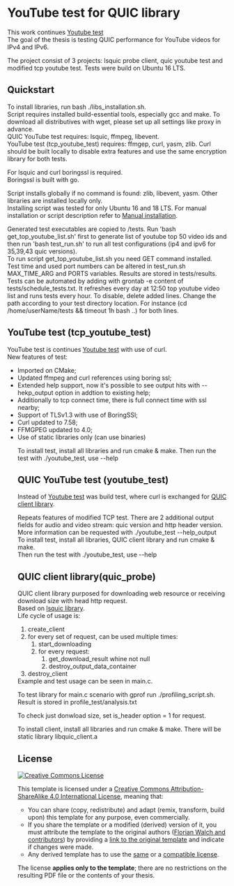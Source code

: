 # YouTube test for QUIC library

This work continues [Youtube test][YouTube-test] <br>
The goal of the thesis is testing QUIC performance for YouTube videos for IPv4 and IPv6.<br>

The project consist of 3 projects: lsquic probe client, quic youtube test and modified tcp youtube test.
Tests were build on Ubuntu 16 LTS.

## Quickstart

To install libraries, run bash ./libs_installation.sh.<br>
Script requires installed build-essential tools, especially gcc and make. To download all distributives with wget, please set up all settings like proxy in advance. <br>
QUIC YouTube test requires: lsquic, ffmpeg, libevent.<br>
YouTube test (tcp_youtube_test) requires: ffmgep, curl, yasm, zlib. Curl should be built locally to disable extra features and use the same encryption library for both tests.<br>

For lsquic and curl boringssl is required.<br>
Boringssl is built with go.<br>

Script installs globally if no command is found: zlib, libevent, yasm. Other libraries are installed locally only.<br>
Installing script was tested for only Ubuntu 16 and 18 LTS. For manual installation or script description refer to [Manual installation][Manual installation].

Generated test executables are copied to /tests. Run 'bash get_top_youtube_list.sh' first to generate list of youtube top 50 video ids and then run 'bash test_run.sh' to run all test configurations (ip4 and ipv6 for 35,39,43 quic versions).<br> To run script get_top_youtube_list.sh you need GET command installed.<br>
Test time and used port numbers can be altered in test_run.sh MAX_TIME_ARG and PORTS variables. Results are stored in tests/results.<br>
Tests can be automated by adding with grontab -e content of tests/schedule_tests.txt. It refreshes every day at 12:50 top youtube video list and runs tests every hour. To disable, delete added lines. Change the path according to your test directory location. For instance (cd /home/userName/tests && timeout 1h bash ..) for both lines.

## YouTube test (tcp_youtube_test)

YouTube test is continues [Youtube test][YouTube-test] with use of curl.<br>
New features of test:<br>
<ul>
 <li>Imported on CMake;</li>
 <li>Updated ffmpeg and curl references using boring ssl;</li>
 <li>Extended help support, now it's possible to see output hits with --hekp_output option in addtion to existing help;</li>
 <li>Additionally to tcp connect time, there is full connect time with ssl nearby;</li>
 <li>Support of TLSv1.3 with use of BoringSSl;</li>
 <li>Curl updated to 7.58;</li>
 <li>FFMGPEG updated to 4.0;</li>
 <li>Use of static libraries only (can use binaries)</li>
</ol>

To install test, install all libraries and run cmake & make.
Then run the test with ./youtube_test, use --help

## QUIC YouTube test (youtube_test)

Instead of [Youtube test][YouTube-test] was build test, where curl is exchanged for [QUIC client library][QUIC client].<br>

Repeats features of modified TCP test. There are 2 additional output fields for audio and video stream: quic version and http header version. More information can be requested with ./youtube_test --help_output<br>
To install test, install all libraries, QUIC client library and run cmake & make.<br>
Then run the test with ./youtube_test, use --help

## QUIC client library(quic_probe)

QUIC client library purposed for downloading web resource or receiving download size with head http request. <br>
Based on [lsquic library][LSQUIC].<br>
Life cycle of usage is:<br>
<ol>
 <li>create_client</li>
 <li>for every set of request, can be used multiple times:
    <ol>
     <li>start_downloading</li>
     <li>for every request:
        <ol>
         <li>get_download_result whine not null</li>
         <li>destroy_output_data_container</li>
        </ol>
     </li>
    </ol>
 </li>
 <li>destroy_client</li>
</ol>
Example and test usage can be seen in main.c.<br>

To test library for main.c scenario with gprof run ./profiling_script.sh. Result is stored in profile_test/analysis.txt<br>

To check just donwload size, set is_header option = 1 for request.<br>

To install client, install all libraries and run cmake & make. There will be static library libquic_client.a

## License

[![Creative Commons License][license-image]][license]

This template is licensed under a [Creative Commons Attribution-ShareAlike 4.0 International License][license], meaning that:

 * You can share (copy, redistribute) and adapt (remix, transform, build upon) this template for any purpose, even commercially.
 * If you share the template or a modified (derived) version of it, you must attribute the template to the original authors ([Florian Walch and contributors][template-authors]) by providing a [link to the original template][template-url] and indicate if changes were made.
 * Any derived template has to use the [same][license] or a [compatible license][license-compatible].

The license **applies only to the template**; there are no restrictions on the resulting PDF file or the contents of your thesis.


[YouTube-test]: https://github.com/sabyahsan/Youtube-test
[LSQUIC]: https://github.com/litespeedtech/lsquic-client
[Manual installation]: https://gitlab.lrz.de/cm/2018-sergey-masters-code/wikis/Manual-installation
[QUIC client]: https://gitlab.lrz.de/cm/2018-sergey-masters-code#quic-client-library(quic-probe)
[overleaf]: https://www.overleaf.com/
[tex-se]: https://tex.stackexchange.com/
[license-compatible]: https://creativecommons.org/compatiblelicenses
[license-image]: https://i.creativecommons.org/l/by-sa/4.0/88x31.png
[license]: https://creativecommons.org/licenses/by-sa/4.0/
[template-authors]: https://github.com/fwalch/tum-thesis-latex/graphs/contributors
[template-download]: https://github.com/fwalch/tum-thesis-latex/archive/master.zip
[template-url]: https://github.com/fwalch/tum-thesis-latex
